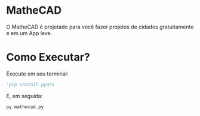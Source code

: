 # MatheCAD
O MatheCAD é projetado para você fazer projetos de cidades gratuitamente e em um App leve.
# Como Executar?
Execute em seu terminal:
```python
'pip install pyqt5
```

E, em seguida:
```python
py mathecad.py
```
